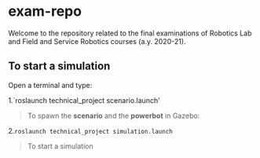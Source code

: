 # exam-repo
Welcome to the repository related to the final examinations of Robotics Lab and Field and Service Robotics courses (a.y. 2020-21).

## To start a simulation

Open a terminal and type:

1.`roslaunch technical_project scenario.launch'
>To spawn the **scenario** and the **powerbot** in Gazebo:
 
2.`roslaunch technical_project simulation.launch`
>To start a simulation
